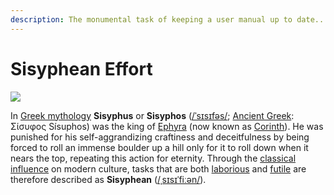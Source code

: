 ```yaml
---
description: The monumental task of keeping a user manual up to date...
---
```


# Sisyphean Effort



![](https://lh4.googleusercontent.com/c2fai8-Giu1S9L1pjjE-GSFY1_kV12-9SPrXjnNc64VnC-pXsBq3ekAItPAUZhxUAhRl_9zlvuaUebdILDMeSIKLKtbrMK_GF6OYfgHS7kyUJweofBIU_MBAjeto_jTeWxBkfJ76)

In [Greek mythology](https://en.wikipedia.org/wiki/Greek_mythology) **Sisyphus** or **Sisyphos** \([/ˈsɪsɪfəs/](https://en.wikipedia.org/wiki/Help:IPA/English); [Ancient Greek](https://en.wikipedia.org/wiki/Ancient_Greek): Σίσυφος Sísuphos\) was the king of [Ephyra](https://en.wikipedia.org/wiki/Cichyrus) \(now known as [Corinth](https://en.wikipedia.org/wiki/Corinth)\). He was punished for his self-aggrandizing craftiness and deceitfulness by being forced to roll an immense boulder up a hill only for it to roll down when it nears the top, repeating this action for eternity. Through the [classical influence](https://en.wikipedia.org/wiki/Classicism) on modern culture, tasks that are both [laborious](https://en.wiktionary.org/wiki/laborious#Adjective) and [futile](https://en.wiktionary.org/wiki/futile#Adjective) are therefore described as **Sisyphean** \([/ˌsɪsɪˈfiːən/](https://en.wikipedia.org/wiki/Help:IPA/English)\).

